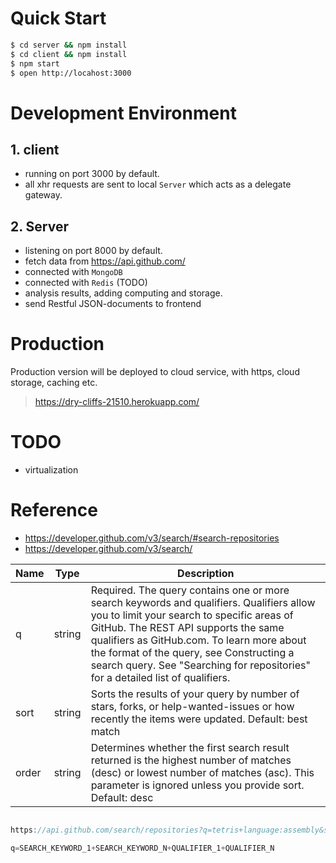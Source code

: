 # Quick Start

```bash
$ cd server && npm install
$ cd client && npm install
$ npm start
$ open http://locahost:3000
```

# Development Environment
## 1. client

- running on port 3000 by default.
- all xhr requests are sent to local `Server` which acts as a delegate gateway.

## 2. Server

- listening on port 8000 by default.
- fetch data from https://api.github.com/
- connected with `MongoDB`
- connected with `Redis` (TODO)
- analysis results, adding computing and storage.
- send Restful JSON-documents to frontend

# Production

Production version will be deployed to cloud service, with https, cloud storage, caching etc.

> https://dry-cliffs-21510.herokuapp.com/


# TODO

- virtualization


# Reference

- https://developer.github.com/v3/search/#search-repositories
- https://developer.github.com/v3/search/

| Name | Type | Description |
| -- | -- | -- |
| q | string | Required. The query contains one or more search keywords and qualifiers. Qualifiers allow you to limit your search to specific areas of GitHub. The REST API supports the same qualifiers as GitHub.com. To learn more about the format of the query, see Constructing a search query. See "Searching for repositories" for a detailed list of qualifiers. |
| sort | string | Sorts the results of your query by number of stars, forks, or help-wanted-issues or how recently the items were updated. Default: best match |
| order | string | Determines whether the first search result returned is the highest number of matches (desc) or lowest number of matches (asc). This parameter is ignored unless you provide sort. Default: desc |

```javascript

https://api.github.com/search/repositories?q=tetris+language:assembly&sort=stars&order=desc

q=SEARCH_KEYWORD_1+SEARCH_KEYWORD_N+QUALIFIER_1+QUALIFIER_N

```


